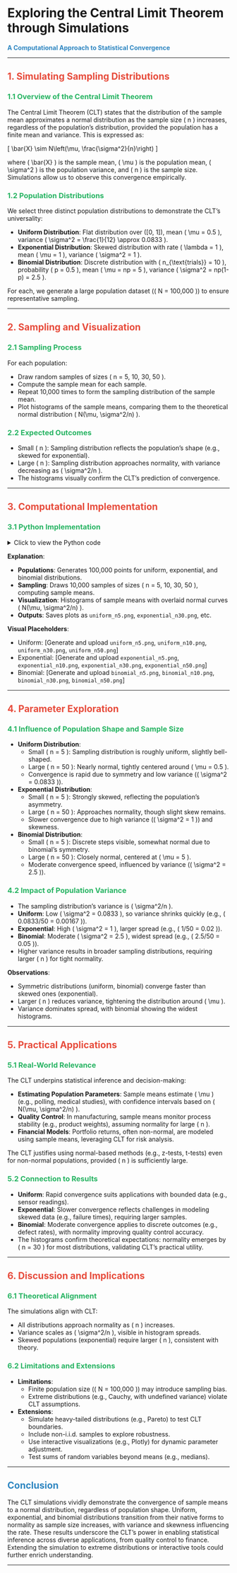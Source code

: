 # **Exploring the Central Limit Theorem through Simulations**

**<span style="color:#2E86C1">A Computational Approach to Statistical Convergence</span>**

---

## **<span style="color:#E74C3C">1. Simulating Sampling Distributions</span>**

### **<span style="color:#28B463">1.1 Overview of the Central Limit Theorem</span>**

The Central Limit Theorem (CLT) states that the distribution of the sample mean approximates a normal distribution as the sample size \( n \) increases, regardless of the population’s distribution, provided the population has a finite mean and variance. This is expressed as:

\[
\bar{X} \sim N\left(\mu, \frac{\sigma^2}{n}\right)
\]

where \( \bar{X} \) is the sample mean, \( \mu \) is the population mean, \( \sigma^2 \) is the population variance, and \( n \) is the sample size. Simulations allow us to observe this convergence empirically.

### **<span style="color:#28B463">1.2 Population Distributions</span>**

We select three distinct population distributions to demonstrate the CLT’s universality:
- **Uniform Distribution**: Flat distribution over \([0, 1]\), mean \( \mu = 0.5 \), variance \( \sigma^2 = \frac{1}{12} \approx 0.0833 \).
- **Exponential Distribution**: Skewed distribution with rate \( \lambda = 1 \), mean \( \mu = 1 \), variance \( \sigma^2 = 1 \).
- **Binomial Distribution**: Discrete distribution with \( n_{\text{trials}} = 10 \), probability \( p = 0.5 \), mean \( \mu = np = 5 \), variance \( \sigma^2 = np(1-p) = 2.5 \).

For each, we generate a large population dataset (\( N = 100,000 \)) to ensure representative sampling.

---

## **<span style="color:#E74C3C">2. Sampling and Visualization</span>**

### **<span style="color:#28B463">2.1 Sampling Process</span>**

For each population:
- Draw random samples of sizes \( n = 5, 10, 30, 50 \).
- Compute the sample mean for each sample.
- Repeat 10,000 times to form the sampling distribution of the sample mean.
- Plot histograms of the sample means, comparing them to the theoretical normal distribution \( N(\mu, \sigma^2/n) \).

### **<span style="color:#28B463">2.2 Expected Outcomes</span>**

- Small \( n \): Sampling distribution reflects the population’s shape (e.g., skewed for exponential).
- Large \( n \): Sampling distribution approaches normality, with variance decreasing as \( \sigma^2/n \).
- The histograms visually confirm the CLT’s prediction of convergence.

---

## **<span style="color:#E74C3C">3. Computational Implementation</span>**

### **<span style="color:#28B463">3.1 Python Implementation</span>**

<details>
<summary>Click to view the Python code</summary>

```python
import numpy as np
import matplotlib.pyplot as plt
from scipy.stats import norm

# Simulation parameters
N = 100000  # Population size
num_samples = 10000  # Number of samples
sample_sizes = [5, 10, 30, 50]  # Sample sizes to test
np.random.seed(42)  # For reproducibility

# Population distributions
uniform_pop = np.random.uniform(0, 1, N)  # Uniform [0, 1]
exponential_pop = np.random.exponential(1, N)  # Exponential, lambda=1
binomial_pop = np.random.binomial(10, 0.5, N)  # Binomial, n=10, p=0.5

# Population parameters
distributions = [
    ('Uniform', uniform_pop, 0.5, np.sqrt(1/12)),
    ('Exponential', exponential_pop, 1.0, 1.0),
    ('Binomial', binomial_pop, 5.0, np.sqrt(2.5))
]

# Simulate and plot sampling distributions
for dist_name, population, mu, sigma in distributions:
    for n in sample_sizes:
        # Generate sample means
        sample_means = []
        for _ in range(num_samples):
            sample = np.random.choice(population, size=n)
            sample_means.append(np.mean(sample))
        
        # Plot histogram
        plt.figure(figsize=(8, 6))
        plt.hist(sample_means, bins=50, density=True, alpha=0.7, color='blue', label='Sample Means')
        
        # Overlay theoretical normal distribution
        x = np.linspace(min(sample_means), max(sample_means), 100)
        plt.plot(x, norm.pdf(x, mu, sigma/np.sqrt(n)), 'r-', label=f'Normal(μ={mu}, σ²={sigma**2/n:.4f})')
        
        plt.xlabel('Sample Mean')
        plt.ylabel('Density')
        plt.title(f'{dist_name} Distribution, n={n}')
        plt.legend()
        plt.grid(True)
        plt.savefig(f'{dist_name.lower()}_n{n}.png')
        plt.close()
```
</details>

**Explanation**:
- **Populations**: Generates 100,000 points for uniform, exponential, and binomial distributions.
- **Sampling**: Draws 10,000 samples of sizes \( n = 5, 10, 30, 50 \), computing sample means.
- **Visualization**: Histograms of sample means with overlaid normal curves \( N(\mu, \sigma^2/n) \).
- **Outputs**: Saves plots as `uniform_n5.png`, `exponential_n30.png`, etc.

**Visual Placeholders**:
- Uniform: [Generate and upload `uniform_n5.png`, `uniform_n10.png`, `uniform_n30.png`, `uniform_n50.png`]
- Exponential: [Generate and upload `exponential_n5.png`, `exponential_n10.png`, `exponential_n30.png`, `exponential_n50.png`]
- Binomial: [Generate and upload `binomial_n5.png`, `binomial_n10.png`, `binomial_n30.png`, `binomial_n50.png`]

---

## **<span style="color:#E74C3C">4. Parameter Exploration</span>**

### **<span style="color:#28B463">4.1 Influence of Population Shape and Sample Size</span>**

- **Uniform Distribution**:
  - Small \( n = 5 \): Sampling distribution is roughly uniform, slightly bell-shaped.
  - Large \( n = 50 \): Nearly normal, tightly centered around \( \mu = 0.5 \).
  - Convergence is rapid due to symmetry and low variance (\( \sigma^2 = 0.0833 \)).
- **Exponential Distribution**:
  - Small \( n = 5 \): Strongly skewed, reflecting the population’s asymmetry.
  - Large \( n = 50 \): Approaches normality, though slight skew remains.
  - Slower convergence due to high variance (\( \sigma^2 = 1 \)) and skewness.
- **Binomial Distribution**:
  - Small \( n = 5 \): Discrete steps visible, somewhat normal due to binomial’s symmetry.
  - Large \( n = 50 \): Closely normal, centered at \( \mu = 5 \).
  - Moderate convergence speed, influenced by variance (\( \sigma^2 = 2.5 \)).

### **<span style="color:#28B463">4.2 Impact of Population Variance</span>**

- The sampling distribution’s variance is \( \sigma^2/n \).
- **Uniform**: Low \( \sigma^2 = 0.0833 \), so variance shrinks quickly (e.g., \( 0.0833/50 = 0.00167 \)).
- **Exponential**: High \( \sigma^2 = 1 \), larger spread (e.g., \( 1/50 = 0.02 \)).
- **Binomial**: Moderate \( \sigma^2 = 2.5 \), widest spread (e.g., \( 2.5/50 = 0.05 \)).
- Higher variance results in broader sampling distributions, requiring larger \( n \) for tight normality.

**Observations**:
- Symmetric distributions (uniform, binomial) converge faster than skewed ones (exponential).
- Larger \( n \) reduces variance, tightening the distribution around \( \mu \).
- Variance dominates spread, with binomial showing the widest histograms.

---

## **<span style="color:#E74C3C">5. Practical Applications</span>**

### **<span style="color:#28B463">5.1 Real-World Relevance</span>**

The CLT underpins statistical inference and decision-making:
- **Estimating Population Parameters**: Sample means estimate \( \mu \) (e.g., polling, medical studies), with confidence intervals based on \( N(\mu, \sigma^2/n) \).
- **Quality Control**: In manufacturing, sample means monitor process stability (e.g., product weights), assuming normality for large \( n \).
- **Financial Models**: Portfolio returns, often non-normal, are modeled using sample means, leveraging CLT for risk analysis.

The CLT justifies using normal-based methods (e.g., z-tests, t-tests) even for non-normal populations, provided \( n \) is sufficiently large.

### **<span style="color:#28B463">5.2 Connection to Results</span>**

- **Uniform**: Rapid convergence suits applications with bounded data (e.g., sensor readings).
- **Exponential**: Slower convergence reflects challenges in modeling skewed data (e.g., failure times), requiring larger samples.
- **Binomial**: Moderate convergence applies to discrete outcomes (e.g., defect rates), with normality improving quality control accuracy.
- The histograms confirm theoretical expectations: normality emerges by \( n = 30 \) for most distributions, validating CLT’s practical utility.

---

## **<span style="color:#E74C3C">6. Discussion and Implications</span>**

### **<span style="color:#28B463">6.1 Theoretical Alignment</span>**

The simulations align with CLT:
- All distributions approach normality as \( n \) increases.
- Variance scales as \( \sigma^2/n \), visible in histogram spreads.
- Skewed populations (exponential) require larger \( n \), consistent with theory.

### **<span style="color:#28B463">6.2 Limitations and Extensions</span>**

- **Limitations**:
  - Finite population size (\( N = 100,000 \)) may introduce sampling bias.
  - Extreme distributions (e.g., Cauchy, with undefined variance) violate CLT assumptions.
- **Extensions**:
  - Simulate heavy-tailed distributions (e.g., Pareto) to test CLT boundaries.
  - Include non-i.i.d. samples to explore robustness.
  - Use interactive visualizations (e.g., Plotly) for dynamic parameter adjustment.
  - Test sums of random variables beyond means (e.g., medians).

---

## **<span style="color:#2E86C1">Conclusion</span>**

The CLT simulations vividly demonstrate the convergence of sample means to a normal distribution, regardless of population shape. Uniform, exponential, and binomial distributions transition from their native forms to normality as sample size increases, with variance and skewness influencing the rate. These results underscore the CLT’s power in enabling statistical inference across diverse applications, from quality control to finance. Extending the simulation to extreme distributions or interactive tools could further enrich understanding.

---